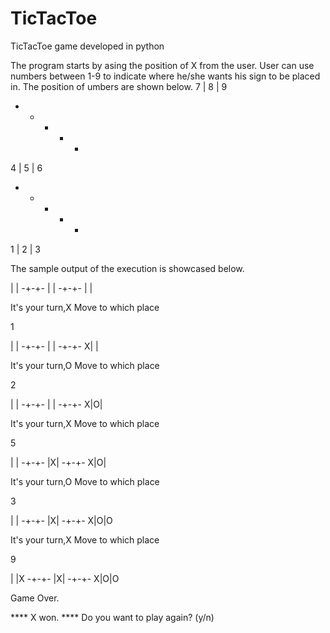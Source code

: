# TicTacToe
TicTacToe game developed in python

The program starts by asing the position of X from the user.
User can use numbers between 1-9 to indicate where he/she wants his sign to be placed in.
The position of umbers are shown below.
 7 | 8 | 9
 - + - + -
 4 | 5 | 6
 - + - + -
 1 | 2 | 3


The sample output of the execution is showcased below.

| |
-+-+-
 | |
-+-+-
 | |
 
It's your turn,X Move to which place

1

 | |
-+-+-
 | |
-+-+-
X| |

It's your turn,O Move to which place

2

 | |
-+-+-
 | |
-+-+-
X|O|

It's your turn,X Move to which place

5

 | |
-+-+-
 |X|
-+-+-
X|O|

It's your turn,O Move to which place

3

 | |
-+-+-
 |X|
-+-+-
X|O|O

It's your turn,X Move to which place

9

 | |X
-+-+-
 |X|
-+-+-
X|O|O

Game Over.

 **** X won. ****
Do you want to play again? (y/n)
